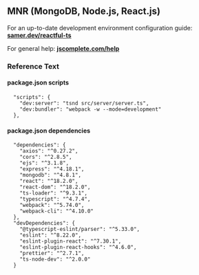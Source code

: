 ## MNR (MongoDB, Node.js, React.js)

For an up-to-date development environment configuration guide: **[samer.dev/reactful-ts](https://samer.dev/reactful-ts)**

For general help: **[jscomplete.com/help](https://jscomplete.com/help)**

### Reference Text

#### package.json scripts

```
  "scripts": {
    "dev:server": "tsnd src/server/server.ts",
    "dev:bundler": "webpack -w --mode=development"
  },
```

#### package.json dependencies

```
  "dependencies": {
    "axios": "^0.27.2",
    "cors": "^2.8.5",
    "ejs": "^3.1.8",
    "express": "^4.18.1",
    "mongodb": "^4.8.1",
    "react": "^18.2.0",
    "react-dom": "^18.2.0",
    "ts-loader": "^9.3.1",
    "typescript": "^4.7.4",
    "webpack": "^5.74.0",
    "webpack-cli": "^4.10.0"
  },
  "devDependencies": {
    "@typescript-eslint/parser": "^5.33.0",
    "eslint": "^8.22.0",
    "eslint-plugin-react": "^7.30.1",
    "eslint-plugin-react-hooks": "^4.6.0",
    "prettier": "^2.7.1",
    "ts-node-dev": "^2.0.0"
  }
```
